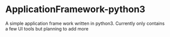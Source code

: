 # ApplicationFramework-python3
A simple application frame work written in python3. Currently only contains a few UI tools but planning to add more

